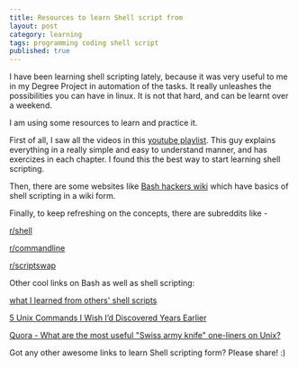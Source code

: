 ```yaml
---
title: Resources to learn Shell script from
layout: post
category: learning
tags: programming coding shell script
published: true
---
```


I have been learning shell scripting lately, because it was very useful to me in my Degree Project in automation of the tasks.
It really unleashes the possibilities you can have in linux. It is not that hard, and can be learnt over a weekend. 

I am using some resources to learn and practice it. 

First of all, I saw all the videos in this [youtube playlist](http://www.youtube.com/playlist?list=PL18DF64CBBAEAAE77). This guy explains everything in a really simple and easy to understand manner, and has exercizes in each chapter. I found this the best way to start learning shell scripting.

Then, there are some websites like [Bash hackers wiki](http://wiki.bash-hackers.org/doku.php) which have basics of shell scripting in a wiki form.


Finally, to keep refreshing on the concepts, there are subreddits like -

[r/shell](http://www.reddit.com/r/shell/)

[r/commandline](http://www.reddit.com/r/commandline/)

[r/scriptswap](http://www.reddit.com/r/ScriptSwap)

Other cool links on Bash as well as shell scripting:

[what I learned from others' shell scripts](http://www.fizerkhan.com/blog/posts/What-I-learned-from-other-s-shell-scripts.html)

[5 Unix Commands I Wish I’d Discovered Years Earlier](http://spin.atomicobject.com/2013/09/09/5-unix-commands/)

[Quora - What are the most useful "Swiss army knife" one-liners on Unix?](http://www.quora.com/What-are-the-most-useful-Swiss-army-knife-one-liners-on-Unix?share=1)



Got any other awesome links to learn Shell scripting form? Please share! :)